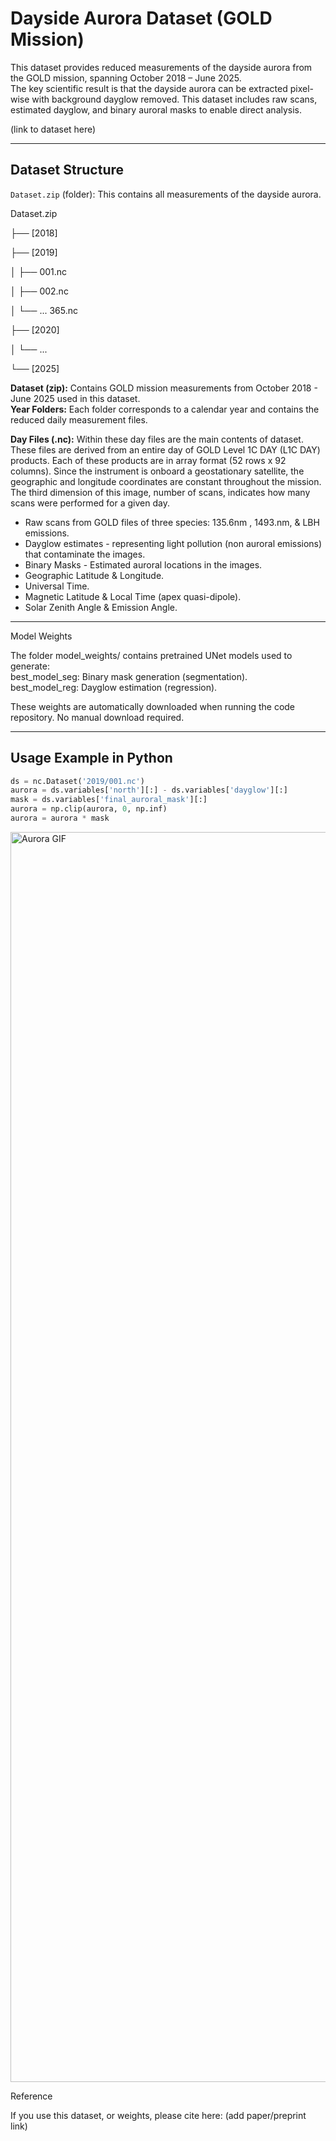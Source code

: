 # Dayside Aurora Dataset (GOLD Mission)

This dataset provides reduced measurements of the dayside aurora from the GOLD mission, spanning October 2018 – June 2025.  
The key scientific result is that the dayside aurora can be extracted pixel-wise with background dayglow removed. This dataset includes raw scans, estimated dayglow, and binary auroral masks to enable direct analysis.

(link to dataset here)

---

## Dataset Structure

`Dataset.zip` (folder): This contains all measurements of the dayside aurora.  

Dataset.zip

├── [2018]

├── [2019]

│ ├── 001.nc

│ ├── 002.nc

│ └── ... 365.nc

├── [2020]

│ └── ...

└── [2025]



**Dataset (zip):** Contains GOLD mission measurements from October 2018 - June 2025 used in this dataset.  
**Year Folders:** Each folder corresponds to a calendar year and contains the reduced daily measurement files.  

**Day Files (.nc):** Within these day files are the main contents of dataset. These files are derived from an entire day of GOLD Level 1C DAY (L1C DAY) products. Each of these products are in array format (52 rows x 92 columns). Since the instrument is onboard a geostationary satellite, the geographic and longitude coordinates are constant throughout the mission. The third dimension of this image, number of scans, indicates how many scans were performed for a given day.

- Raw scans from GOLD files of three species: 135.6nm , 1493.nm, & LBH emissions.
- Dayglow estimates - representing light pollution (non auroral emissions) that contaminate the images.
- Binary Masks - Estimated auroral locations in the images.
- Geographic Latitude & Longitude.
- Universal Time. 
- Magnetic Latitude & Local Time (apex quasi-dipole).
- Solar Zenith Angle & Emission Angle.

---

Model Weights

The folder model_weights/ contains pretrained UNet models used to generate:  
best_model_seg: Binary mask generation (segmentation).  
best_model_reg: Dayglow estimation (regression).  

These weights are automatically downloaded when running the code repository. No manual download required.

---

## Usage Example in Python

```python
ds = nc.Dataset('2019/001.nc')
aurora = ds.variables['north'][:] - ds.variables['dayglow'][:]
mask = ds.variables['final_auroral_mask'][:] 
aurora = np.clip(aurora, 0, np.inf)
aurora = aurora * mask
```

<img src="https://github.com/jah-26603/dayside_aurora/blob/main/36b48e9dc798b6a129637a9bdd91230f.gif?raw=true" alt="Aurora GIF" width="2000">




Reference

If you use this dataset, or weights, please cite here:
(add paper/preprint link)
